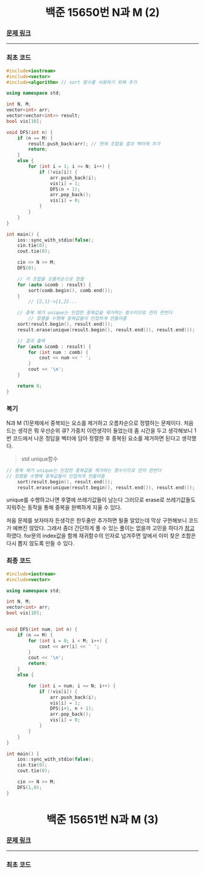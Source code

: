 <h1 align = "center">백준 15650번 N과 M (2)</h1>

### [문제 링크](https://www.acmicpc.net/problem/15650 "15650번 N과 M (2)")
---

### 최초 코드
```cpp
#include<iostream>
#include<vector>
#include<algorithm> // sort 함수를 사용하기 위해 추가

using namespace std;

int N, M;
vector<int> arr;
vector<vector<int>> result;
bool vis[10];

void DFS(int n) {
	if (n == M) {
		result.push_back(arr); // 현재 조합을 결과 벡터에 추가
		return;
	}
	else {
		for (int i = 1; i <= N; i++) {
			if (!vis[i]) {
				arr.push_back(i);
				vis[i] = 1;
				DFS(n + 1);
				arr.pop_back();
				vis[i] = 0;
			}
		}
	}
}

int main() {
	ios::sync_with_stdio(false);
	cin.tie(0);
	cout.tie(0);

	cin >> N >> M;
	DFS(0);

	// 각 조합을 오름차순으로 정렬
	for (auto &comb : result) {
		sort(comb.begin(), comb.end());
	}
        // {2,1}->{1,2}...

	// 중복 제거 unique는 인접한 중복값을 제거하는 함수이므로 먼저 한번더
        // 정렬을 수행해 중복값들이 인접하게 만들어줌 
	sort(result.begin(), result.end());
	result.erase(unique(result.begin(), result.end()), result.end());

	// 결과 출력
	for (auto &comb : result) {
		for (int num : comb) {
			cout << num << ' ';
		}
		cout << '\n';
	}

	return 0;
}
```

### 복기
N과 M (1)문제에서 중복되는 요소를 제거하고 오름차순으로 정렬하는 문제이다.
처음 드는 생각은 뭐 우선순위 큐? 가중치 이런생각이 들었는데 좀 시간을 두고 생각해보니 1번 코드에서 나온 정답을 벡터에 담아 정렬한 후 중복된 요소를 제거하면 된다고 생각했다.

> std unique함수
```cpp
// 중복 제거 unique는 인접한 중복값을 제거하는 함수이므로 먼저 한번더
// 정렬을 수행해 중복값들이 인접하게 만들어줌 
	sort(result.begin(), result.end());
	result.erase(unique(result.begin(), result.end()), result.end());
```
unique를 수행하고나면 후열에 쓰레기값들이 남는다 그러므로 erase로 쓰레기값들도 지워주는 동작을 통해 중복을 완벽하게 지울 수 있다.

처음 문제를 보자마자 든생각은 한두줄만 추가하면 될줄 알았는데 막상 구현해보니 코드가 예쁘진 않았다. 그래서 좀더 간단하게 풀 수 있는 풀이는 없을까 고민을 하다가 [참고](https://cryptosalamander.tistory.com/55)하였다. for문의 index값을 함께 재귀함수의 인자로 넘겨주면 앞에서 이미 찾은 조합은 다시 뽑지 않도록 만들 수 있다.



### 최종 코드
```cpp
#include<iostream>
#include<vector>

using namespace std;

int N, M;
vector<int> arr;
bool vis[10];


void DFS(int num, int n) {
	if (n == M) {
		for (int i = 0; i < M; i++) {
			cout << arr[i] << ' ';
		}
		cout << '\n';
		return;
	}
	else {

		for (int i = num; i <= N; i++) {
			if (!vis[i]) {
				arr.push_back(i);
				vis[i] = 1;
				DFS(i+1, n + 1);
				arr.pop_back();
				vis[i] = 0;
			}
		}
	}
}

int main() {
	ios::sync_with_stdio(false);
	cin.tie(0);
	cout.tie(0);

	cin >> N >> M;
	DFS(1,0);
}

```


<h1 align = "center">백준 15651번 N과 M (3)</h1>

### [문제 링크](https://www.acmicpc.net/problem/15651 "15651번 N과 M (3)")
---

### 최초 코드
```cpp

```